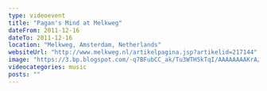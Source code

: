 ```yaml
---
type: videoevent
title: "Pagan's Mind at Melkweg"
dateFrom: 2011-12-16
dateTo: 2011-12-16
location: "Melkweg, Amsterdam, Netherlands"
websiteUrl: "http://www.melkweg.nl/artikelpagina.jsp?artikelid=217144"
image: "https://3.bp.blogspot.com/-q7BFubCC_ak/Tu3WTH5kTqI/AAAAAAAAKrA/WNEYgQ8M5vg/s1600/dsc07884.picasaweb.jpg"
videocategories: music
posts: ""
---
```

